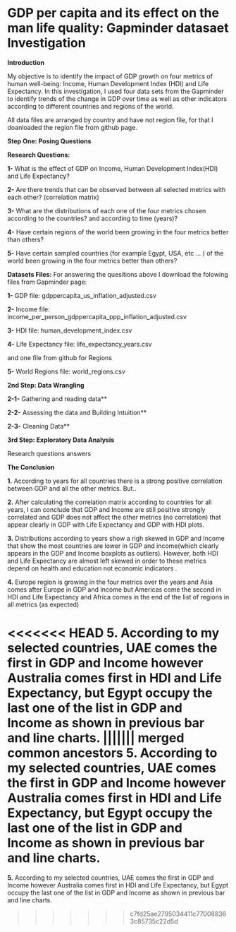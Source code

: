 # GDP per capita and its effect on the man life quality: Gapminder datasaet Investigation

**Introduction**

My objective is to identify the impact of GDP growth on four metrics of human well-being: Income, Human Development Index (HDI) and Life Expectancy. In this investigation, I used four data sets from the Gapminder to identify trends of the change in GDP over time as well as other indicators according to different countries and regions of the world.

All data files are arranged by country and have not region file, for that I doanloaded the region file from github page.

**Step One: Posing Questions**

**Research Questions:**

**1-** What is the effect of GDP on Income, Human Development Index(HDI) and Life Expectancy?

**2-** Are there trends that can be observed between all selected metrics with each other? (correlation matrix)

**3-** What are the distributions of each one of the four metrics chosen according to the countries? and according to time (years)?

**4-** Have certain regions of the world been growing in the four metrics better than others?

**5-** Have certain sampled countries (for example Egypt, USA, etc ... ) of the world been growing in the four metrics better than others?

**Datasets Files:** 
For answering the quesitions above I download the folowing files from Gapminder page:

**1-** GDP file: gdppercapita\_us\_inflation\_adjusted.csv

**2-** Income file: income\_per\_person\_gdppercapita\_ppp\_inflation\_adjusted.csv

**3-** HDI file: human\_development\_index.csv

**4-** Life Expectancy file: life\_expectancy\_years.csv

and one file from github for Regions

**5-** World Regions file: world\_regions.csv


**2nd Step: Data Wrangling**

**2-1-** Gathering and reading data**

**2-2-** Assessing the data and Building Intuition**

**2-3-** Cleaning Data**


**3rd Step: Exploratory Data Analysis**

Research questions answers


**The Conclusion**

**1.** According to years for all countries there is a strong positive correlation between GDP and all the other metrics. But..

**2.** After calculating the correlation matrix according to countries for all years, I can conclude that GDP and Income are still positive strongly correlated and GDP does not affect the other metrics (no correlation) that appear clearly in GDP with Life Expectancy and GDP with HDI plots.

**3.** Distributions according to years show a righ skewed in GDP and Income that show the most countries are lower in GDP and income(which clearly appears in the GDP and Income boxplots as outliers). However, both HDI and Life Expectancy are almost left skewed in order to these metrics depend on health and education not economic indicators .

**4.** Europe region is growing in the four metrics over the years and Asia comes after Europe in GDP and Income but Americas come the second in HDI and Life Expectancy and Africa comes in the end of the list of regions in all metrics (as expected)

<<<<<<< HEAD
**5.** According to my selected countries, UAE comes the first in GDP and Income however Australia comes first in HDI and Life Expectancy, but Egypt occupy the last one of the list in GDP and Income as shown in previous bar and line charts.
||||||| merged common ancestors
5. According to my selected countries, UAE comes the first in GDP and Income however Australia comes first in HDI and Life Expectancy, but Egypt occupy the last one of the list in GDP and Income as shown in previous bar and line charts.
=======
**5.** According to my selected countries, UAE comes the first in GDP and Income however Australia comes first in HDI and Life Expectancy, but Egypt occupy the last one of the list in GDP and Income as shown in previous bar and line charts.
>>>>>>> c7fd25ae2795034411c770088363c85735c22d5d
